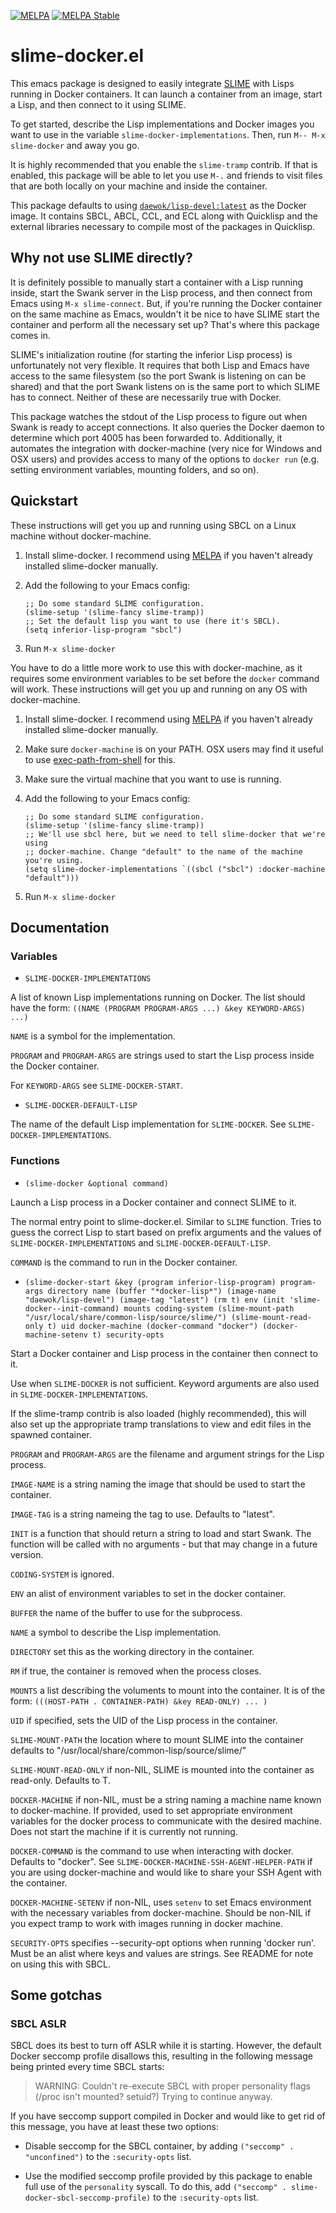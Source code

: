 [![MELPA](http://melpa.org/packages/slime-docker-badge.svg)](http://melpa.org/#/slime-docker) [![MELPA Stable](http://stable.melpa.org/packages/slime-docker-badge.svg)](http://stable.melpa.org/#/slime-docker)
# slime-docker.el #

This emacs package is designed to easily integrate
[SLIME](https://common-lisp.net/project/slime/) with Lisps running in Docker
containers. It can launch a container from an image, start a Lisp, and then
connect to it using SLIME.

To get started, describe the Lisp implementations and Docker images you want to
use in the variable `slime-docker-implementations`. Then, run `M-- M-x slime-docker`
and away you go.

It is highly recommended that you enable the `slime-tramp` contrib. If that is
enabled, this package will be able to let you use `M-.` and friends to visit
files that are both locally on your machine and inside the container.

This package defaults to using
[`daewok/lisp-devel:latest`](https://hub.docker.com/r/daewok/lisp-devel/) as the
Docker image. It contains SBCL, ABCL, CCL, and ECL along with Quicklisp and the
external libraries necessary to compile most of the packages in Quicklisp.

## Why not use SLIME directly? ##

It is definitely possible to manually start a container with a Lisp running
inside, start the Swank server in the Lisp process, and then connect from Emacs
using `M-x slime-connect`. But, if you're running the Docker container on the
same machine as Emacs, wouldn't it be nice to have SLIME start the container and
perform all the necessary set up? That's where this package comes in.

SLIME's initialization routine (for starting the inferior Lisp process) is
unfortunately not very flexible. It requires that both Lisp and Emacs have
access to the same filesystem (so the port Swank is listening on can be shared)
and that the port Swank listens on is the same port to which SLIME has to
connect. Neither of these are necessarily true with Docker.

This package watches the stdout of the Lisp process to figure out when Swank is
ready to accept connections. It also queries the Docker daemon to determine
which port 4005 has been forwarded to. Additionally, it automates the
integration with docker-machine (very nice for Windows and OSX users) and
provides access to many of the options to `docker run` (e.g. setting environment
variables, mounting folders, and so on).

## Quickstart ##

These instructions will get you up and running using SBCL on a Linux machine
without docker-machine.

  1. Install slime-docker. I recommend using
     [MELPA](http://melpa.org/#/getting-started) if you haven't already installed
     slime-docker manually.

  2. Add the following to your Emacs config:

     ```elisp
     ;; Do some standard SLIME configuration.
     (slime-setup '(slime-fancy slime-tramp))
     ;; Set the default lisp you want to use (here it's SBCL).
     (setq inferior-lisp-program "sbcl")
     ```
  3. Run `M-x slime-docker`


You have to do a little more work to use this with docker-machine, as it
requires some environment variables to be set before the `docker` command will
work. These instructions will get you up and running on any OS with
docker-machine.

  1. Install slime-docker. I recommend using
     [MELPA](http://melpa.org/#/getting-started) if you haven't already installed
     slime-docker manually.

  2. Make sure `docker-machine` is on your PATH. OSX users may find it useful to
     use [exec-path-from-shell](https://github.com/purcell/exec-path-from-shell)
     for this.

  3. Make sure the virtual machine that you want to use is running.

  4. Add the following to your Emacs config:

     ```elisp
     ;; Do some standard SLIME configuration.
     (slime-setup '(slime-fancy slime-tramp))
     ;; We'll use sbcl here, but we need to tell slime-docker that we're using
     ;; docker-machine. Change "default" to the name of the machine you're using.
     (setq slime-docker-implementations `((sbcl ("sbcl") :docker-machine "default")))
     ```
  5. Run `M-x slime-docker`

## Documentation ##

### Variables ###

+ `SLIME-DOCKER-IMPLEMENTATIONS`

A list of known Lisp implementations running on Docker.  The list should have
the form: `((NAME (PROGRAM PROGRAM-ARGS ...) &key KEYWORD-ARGS) ...)`

`NAME` is a symbol for the implementation.

`PROGRAM` and `PROGRAM-ARGS` are strings used to start the Lisp process inside
the Docker container.

For `KEYWORD-ARGS` see `SLIME-DOCKER-START`.

+ `SLIME-DOCKER-DEFAULT-LISP`

The name of the default Lisp implementation for `SLIME-DOCKER`.  See
`SLIME-DOCKER-IMPLEMENTATIONS`.

### Functions ###

+ `(slime-docker &optional command)`

Launch a Lisp process in a Docker container and connect SLIME to it.

The normal entry point to slime-docker.el. Similar to `SLIME` function. Tries to
guess the correct Lisp to start based on prefix arguments and the values of
`SLIME-DOCKER-IMPLEMENTATIONS` and `SLIME-DOCKER-DEFAULT-LISP`.

`COMMAND` is the command to run in the Docker container.

+ `(slime-docker-start &key (program inferior-lisp-program) program-args directory name (buffer "*docker-lisp*") (image-name "daewok/lisp-devel") (image-tag "latest") (rm t) env (init 'slime-docker--init-command) mounts coding-system (slime-mount-path "/usr/local/share/common-lisp/source/slime/") (slime-mount-read-only t) uid docker-machine (docker-command "docker") (docker-machine-setenv t) security-opts`

Start a Docker container and Lisp process in the container then connect to it.

Use when `SLIME-DOCKER` is not sufficient. Keyword arguments are also used in
`SLIME-DOCKER-IMPLEMENTATIONS`.

If the slime-tramp contrib is also loaded (highly recommended), this will also
set up the appropriate tramp translations to view and edit files in the spawned
container.

`PROGRAM` and `PROGRAM-ARGS` are the filename and argument strings for the Lisp
process.

`IMAGE-NAME` is a string naming the image that should be used to start the
container.

`IMAGE-TAG` is a string nameing the tag to use. Defaults to "latest".

`INIT` is a function that should return a string to load and start Swank. The
function will be called with no arguments - but that may change in a future
version.

`CODING-SYSTEM` is ignored.

`ENV` an alist of environment variables to set in the docker container.

`BUFFER` the name of the buffer to use for the subprocess.

`NAME` a symbol to describe the Lisp implementation.

`DIRECTORY` set this as the working directory in the container.

`RM` if true, the container is removed when the process closes.

`MOUNTS` a list describing the voluments to mount into the container. It is of
the form: `(((HOST-PATH . CONTAINER-PATH) &key READ-ONLY) ... )`

`UID` if specified, sets the UID of the Lisp process in the container.

`SLIME-MOUNT-PATH` the location where to mount SLIME into the container defaults
to "/usr/local/share/common-lisp/source/slime/"

`SLIME-MOUNT-READ-ONLY` if non-NIL, SLIME is mounted into the container as
read-only. Defaults to T.

`DOCKER-MACHINE` if non-NIL, must be a string naming a machine name known to
docker-machine. If provided, used to set appropriate environment variables for
the docker process to communicate with the desired machine. Does not start the
machine if it is currently not running.

`DOCKER-COMMAND` is the command to use when interacting with docker. Defaults to
"docker". See `SLIME-DOCKER-MACHINE-SSH-AGENT-HELPER-PATH` if you are using
docker-machine and would like to share your SSH Agent with the container.

`DOCKER-MACHINE-SETENV` if non-NIL, uses `setenv` to set Emacs environment with
the necessary variables from docker-machine. Should be non-NIL if you expect
tramp to work with images running in docker machine.

`SECURITY-OPTS` specifies --security-opt options when running 'docker run'. Must
be an alist where keys and values are strings. See README for note on using this
with SBCL.

## Some gotchas ##

### SBCL ASLR ###

SBCL does its best to turn off ASLR while it is starting. However, the default
Docker seccomp profile disallows this, resulting in the following message being
printed every time SBCL starts:

> WARNING:
> Couldn't re-execute SBCL with proper personality flags (/proc isn't mounted? setuid?)
> Trying to continue anyway.

If you have seccomp support compiled in Docker and would like to get rid of this
message, you have at least these two options:

+ Disable seccomp for the SBCL container, by adding `("seccomp" . "unconfined")`
  to the `:security-opts` list.

+ Use the modified seccomp profile provided by this package to enable full use
  of the `personality` syscall. To do this, add `("seccomp" . slime-docker-sbcl-seccomp-profile)`
  to the `:security-opts` list.
